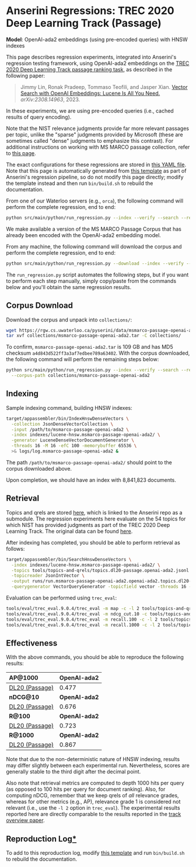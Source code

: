 # Anserini Regressions: TREC 2020 Deep Learning Track (Passage)

**Model**: OpenAI-ada2 embeddings (using pre-encoded queries) with HNSW indexes

This page describes regression experiments, integrated into Anserini's regression testing framework, using OpenAI-ada2 embeddings on the [TREC 2020 Deep Learning Track passage ranking task](https://trec.nist.gov/data/deep2019.html), as described in the following paper:

> Jimmy Lin, Ronak Pradeep, Tommaso Teofili, and Jasper Xian. [Vector Search with OpenAI Embeddings: Lucene Is All You Need.](https://arxiv.org/abs/2308.14963) _arXiv:2308.14963_, 2023.

In these experiments, we are using pre-encoded queries (i.e., cached results of query encoding).

Note that the NIST relevance judgments provide far more relevant passages per topic, unlike the "sparse" judgments provided by Microsoft (these are sometimes called "dense" judgments to emphasize this contrast).
For additional instructions on working with MS MARCO passage collection, refer to [this page](experiments-msmarco-passage.md).

The exact configurations for these regressions are stored in [this YAML file](../../src/main/resources/regression/dl20-passage-openai-ada2.yaml).
Note that this page is automatically generated from [this template](../../src/main/resources/docgen/templates/dl20-passage-openai-ada2.template) as part of Anserini's regression pipeline, so do not modify this page directly; modify the template instead and then run `bin/build.sh` to rebuild the documentation.

From one of our Waterloo servers (e.g., `orca`), the following command will perform the complete regression, end to end:

```bash
python src/main/python/run_regression.py --index --verify --search --regression dl20-passage-openai-ada2
```

We make available a version of the MS MARCO Passage Corpus that has already been encoded with the OpenAI-ada2 embedding model.

From any machine, the following command will download the corpus and perform the complete regression, end to end:

```bash
python src/main/python/run_regression.py --download --index --verify --search --regression dl20-passage-openai-ada2
```

The `run_regression.py` script automates the following steps, but if you want to perform each step manually, simply copy/paste from the commands below and you'll obtain the same regression results.

## Corpus Download

Download the corpus and unpack into `collections/`:

```bash
wget https://rgw.cs.uwaterloo.ca/pyserini/data/msmarco-passage-openai-ada2.tar -P collections/
tar xvf collections/msmarco-passage-openai-ada2.tar -C collections/
```

To confirm, `msmarco-passage-openai-ada2.tar` is 109 GB and has MD5 checksum `a4d843d522ff3a3af7edbee789a63402`.
With the corpus downloaded, the following command will perform the remaining steps below:

```bash
python src/main/python/run_regression.py --index --verify --search --regression dl20-passage-openai-ada2 \
  --corpus-path collections/msmarco-passage-openai-ada2
```

## Indexing

Sample indexing command, building HNSW indexes:

```bash
target/appassembler/bin/IndexHnswDenseVectors \
  -collection JsonDenseVectorCollection \
  -input /path/to/msmarco-passage-openai-ada2 \
  -index indexes/lucene-hnsw.msmarco-passage-openai-ada2/ \
  -generator LuceneDenseVectorDocumentGenerator \
  -threads 16 -M 16 -efC 100 -memorybuffer 65536 \
  >& logs/log.msmarco-passage-openai-ada2 &
```

The path `/path/to/msmarco-passage-openai-ada2/` should point to the corpus downloaded above.

Upon completion, we should have an index with 8,841,823 documents.

<!-- For additional details, see explanation of [common indexing options](common-indexing-options.md). -->

## Retrieval

Topics and qrels are stored [here](https://github.com/castorini/anserini-tools/tree/master/topics-and-qrels), which is linked to the Anserini repo as a submodule.
The regression experiments here evaluate on the 54 topics for which NIST has provided judgments as part of the TREC 2020 Deep Learning Track.
The original data can be found [here](https://trec.nist.gov/data/deep2020.html).

After indexing has completed, you should be able to perform retrieval as follows:

```bash
target/appassembler/bin/SearchHnswDenseVectors \
  -index indexes/lucene-hnsw.msmarco-passage-openai-ada2/ \
  -topics tools/topics-and-qrels/topics.dl20-passage.openai-ada2.jsonl.gz \
  -topicreader JsonIntVector \
  -output runs/run.msmarco-passage-openai-ada2.openai-ada2.topics.dl20-passage.openai-ada2.jsonl.txt \
  -querygenerator VectorQueryGenerator -topicfield vector -threads 16 -hits 1000 -efSearch 1000 &
```

Evaluation can be performed using `trec_eval`:

```bash
tools/eval/trec_eval.9.0.4/trec_eval -m map -c -l 2 tools/topics-and-qrels/qrels.dl20-passage.txt runs/run.msmarco-passage-openai-ada2.openai-ada2.topics.dl20-passage.openai-ada2.jsonl.txt
tools/eval/trec_eval.9.0.4/trec_eval -m ndcg_cut.10 -c tools/topics-and-qrels/qrels.dl20-passage.txt runs/run.msmarco-passage-openai-ada2.openai-ada2.topics.dl20-passage.openai-ada2.jsonl.txt
tools/eval/trec_eval.9.0.4/trec_eval -m recall.100 -c -l 2 tools/topics-and-qrels/qrels.dl20-passage.txt runs/run.msmarco-passage-openai-ada2.openai-ada2.topics.dl20-passage.openai-ada2.jsonl.txt
tools/eval/trec_eval.9.0.4/trec_eval -m recall.1000 -c -l 2 tools/topics-and-qrels/qrels.dl20-passage.txt runs/run.msmarco-passage-openai-ada2.openai-ada2.topics.dl20-passage.openai-ada2.jsonl.txt
```

## Effectiveness

With the above commands, you should be able to reproduce the following results:

| **AP@1000**                                                                                                  | **OpenAI-ada2**|
|:-------------------------------------------------------------------------------------------------------------|-----------|
| [DL20 (Passage)](https://trec.nist.gov/data/deep2020.html)                                                   | 0.477     |
| **nDCG@10**                                                                                                  | **OpenAI-ada2**|
| [DL20 (Passage)](https://trec.nist.gov/data/deep2020.html)                                                   | 0.676     |
| **R@100**                                                                                                    | **OpenAI-ada2**|
| [DL20 (Passage)](https://trec.nist.gov/data/deep2020.html)                                                   | 0.723     |
| **R@1000**                                                                                                   | **OpenAI-ada2**|
| [DL20 (Passage)](https://trec.nist.gov/data/deep2020.html)                                                   | 0.867     |

Note that due to the non-deterministic nature of HNSW indexing, results may differ slightly between each experimental run.
Nevertheless, scores are generally stable to the third digit after the decimal point.

Also note that retrieval metrics are computed to depth 1000 hits per query (as opposed to 100 hits per query for document ranking).
Also, for computing nDCG, remember that we keep qrels of _all_ relevance grades, whereas for other metrics (e.g., AP), relevance grade 1 is considered not relevant (i.e., use the `-l 2` option in `trec_eval`).
The experimental results reported here are directly comparable to the results reported in the [track overview paper](https://arxiv.org/abs/2003.07820).

## Reproduction Log[*](reproducibility.md)

To add to this reproduction log, modify [this template](../../src/main/resources/docgen/templates/dl20-passage-openai-ada2.template) and run `bin/build.sh` to rebuild the documentation.
